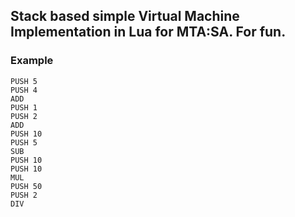 ## Stack based simple Virtual Machine Implementation in Lua for MTA:SA. For fun.

### Example
```
PUSH 5
PUSH 4
ADD
PUSH 1
PUSH 2
ADD
PUSH 10
PUSH 5
SUB
PUSH 10
PUSH 10
MUL
PUSH 50
PUSH 2
DIV
```